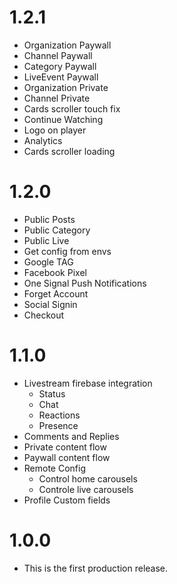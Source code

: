 # 1.2.1
- Organization Paywall
- Channel Paywall
- Category Paywall
- LiveEvent Paywall
- Organization Private
- Channel Private
- Cards scroller touch fix
- Continue Watching
- Logo on player
- Analytics
- Cards scroller loading

# 1.2.0
- Public Posts
- Public Category
- Public Live
- Get config from envs
- Google TAG
- Facebook Pixel
- One Signal Push Notifications
- Forget Account
- Social Signin
- Checkout

# 1.1.0
- Livestream firebase integration
    - Status
    - Chat
    - Reactions
    - Presence
- Comments and Replies
- Private content flow
- Paywall content flow
- Remote Config
    - Control home carousels
    - Controle live carousels
- Profile Custom fields

# 1.0.0
- This is the first production release.
